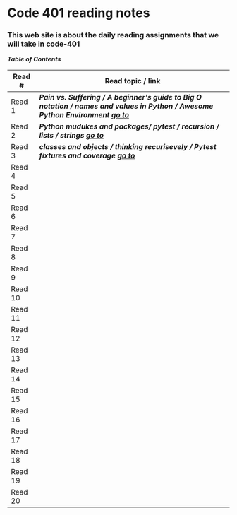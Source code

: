 # Code 401 reading notes
### This web site is about the daily reading assignments that we will take in code-401  

***Table of Contents***

Read #    |    Read topic / link
------    | ------------------
Read 1    | ***Pain vs. Suffering / A beginner's guide to Big O notation / names and values in Python / Awesome Python Environment         [go to]( https://osama-yousef.github.io/Code-401-reading-notes/class-01 )***
Read 2    | ***Python mudukes and packages/ pytest / recursion / lists / strings   [go to]( https://osama-yousef.github.io/Code-401-reading-notes/class-02 )***
Read 3    | ***classes and objects / thinking recurisevely / Pytest fixtures and coverage   [go to]( https://osama-yousef.github.io/Code-401-reading-notes/class-04 )***
Read 4    | 
Read 5    | 
Read 6    | 
Read 7    | 
Read 8    |    
Read 9    | 
Read 10   | 
Read 11   | 
Read 12   | 
Read 13   |  
Read 14   | 
Read 15   | 
Read 16   |     
Read 17   |     
Read 18   |     
Read 19   |    
Read 20   | 
